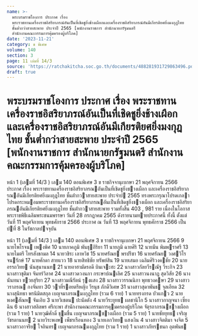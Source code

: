 ```yaml
---
name: >-
  พระบรมราชโองการ ประกาศ เรื่อง
  พระราชทานเครื่องราชอิสริยาภรณ์อันเป็นที่เชิดชูยิ่งช้างเผือกและเครื่องราชอิสริยาภรณ์อันมีเกียรติยศยิ่งมงกุฎไทย
  ชั้นต่ำกว่าสายสะพาย ประจำปี 2565 [พนักงานราชการ สำนักนายกรัฐมนตรี
  สำนักงานคณะกรรมการคุ้มครองผู้บริโภค]
date: '2023-11-21'
category: ข พิเศษ
volume: 140
section: 3
page: 11 เล่มที่ 14/3
source: 'https://ratchakitcha.soc.go.th/documents/488281931729863496.pdf'
draft: true
---
```


# พระบรมราชโองการ ประกาศ เรื่อง พระราชทานเครื่องราชอิสริยาภรณ์อันเป็นที่เชิดชูยิ่งช้างเผือกและเครื่องราชอิสริยาภรณ์อันมีเกียรติยศยิ่งมงกุฎไทย ชั้นต่ำกว่าสายสะพาย ประจำปี 2565 [พนักงานราชการ สำนักนายกรัฐมนตรี สำนักงานคณะกรรมการคุ้มครองผู้บริโภค]

หน้า 1 (เลมที่ 14/3 ) เลม 140 ตอนพิเศษ 3 ข ราชกิจจานุเบกษา 21 พฤศจิกายน 2566 ประกาศ เรื่อง พระราชทานเครื่องราชอิสริยาภรณอันเป็นที่เชิดชูยิ่งชางเผือก และเครื่องราชอิสริยาภรณอันมีเกียรติยศยิ่งมงกุฎไทย ชั้นต่ํากวาสายสะพาย ประจําป 2565 ทรงพระกรุณาโปรดเกลาโปรดกระหมอมพระราชทานเครื่องราชอิสริยาภรณอันเป็นที่เชิดชูยิ่งชางเผือก และเครื่องราชอิสริยาภรณอันมีเกียรติยศยิ่งมงกุฎไทย ชั้นต่ํากวาสายสะพาย รวมทั้งสิ้น 403 , 981 ราย เนื่องในโอกาสพระราชพิธีเฉลิมพระชนมพรรษา วันที่ 28 กรกฎาคม 2565 ดังรายนามทายประกาศนี้ ทั้งนี้ ตั้งแต่วันที่ 11 พฤศจิกายน พุทธศักราช 2566 ประกาศ ณ วันที่ 13 พฤศจิกายน พุทธศักราช 2566 เป็นปที่ 8 ในรัชกาลปจจุบัน

หน้า 11 (เลมที่ 14/3 ) เลม 140 ตอนพิเศษ 3 ข ราชกิจจานุเบกษา 21 พฤศจิกายน 2566 9 นายไพโรจน เพงพิศ 10 นายภาคภูมิ พันธุกิริยา 11 นายภูมิ ฉายศิริ 12 นายมีน พิมพราศรี 13 นายไมตรี ไทรสังขกมล 14 นายวชิระ เลาหวิช 15 นายศรัณย พรปรีชา 16 นายศรัณย วงศวิโรจนรักษ์ 17 นายศักดา สายแวว 18 นายสิทธิชัย ทรัพย์สิน 19 นายเสมอ เฉลิมศิริวงคชัย 20 นายอรรถวิทย นันสุนานนท 21 นายอาฮามัดรอดี บินเจะฮะ 22 นางสาวกัลยวีรณัฐ วีระกิจ 23 นางสาวชุติมา จันทร์วิลาศ 24 นางสาวดวงนภา กระษาปณเลิศ 25 นางสาวนงนาฎ สุดวิสัย 26 นางนันทนา ชวยสุริยา 27 นางสาวมณีรัตน์ รุงแสง 28 นางสาววรรณนิภา พุทธวงคษา 29 นางสาววราภรณ กงจันทา 30 วาที่รอยตรีหญิง วีรนุช ภักดีวิเศษ 31 นางสาวสุดาพันธ จุลเอียด 32 นางสุนิทธา พรนิมิตสกุล เบญจมาภรณมงกุฎไทย (รวม 6 ราย) 1 นายทรงกรด บัวแกว 2 นายพงศสัณห จันเอิบ 3 นายวิเชตน ปะนัดตัง 4 นายวีระยุทธ ผลชานิโก 5 นางสาวกาญจนา เซี่ยงฉิน 6 นางสาวสลิลพร ศรีกะพา สํานักงานคณะกรรมการคุมครองผู้บริโภค จัตุรถาภรณชางเผือก (รวม 1 ราย) 1 นายวุฒิศักดิ์ ชุมชื่น เบญจมาภรณชางเผือก (รวม 5 ราย) 1 นายชัยยุทธ เจริญวัชรตานนท 2 นายวิระพงษ เพ็ชรเรือนทอง 3 นายเอกวิทย แสงเงิน 4 นางสาวจิตติมา จงจิต 5 นางสาวอาจรีย ใจอินทร เบญจมาภรณมงกุฎไทย (รวม 1 ราย) 1 นางสาวภัทรชนก อุตพันธ
